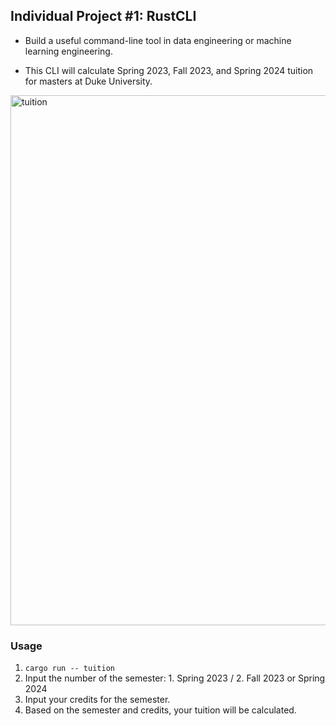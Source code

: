 ## Individual Project #1: RustCLI

- Build a useful command-line tool in data engineering or machine learning engineering.

- This CLI will calculate Spring 2023, Fall 2023, and Spring 2024 tuition for masters at Duke University. 

<img width="848" alt="tuition" src="https://user-images.githubusercontent.com/90014065/217540571-bd1a4e37-a6f2-4662-ba9e-ec0461f9bfdf.png">


### Usage

1. `cargo run -- tuition`
2. Input the number of the semester: 1. Spring 2023 / 2. Fall 2023 or Spring 2024
3. Input your credits for the semester.
4. Based on the semester and credits, your tuition will be calculated.
